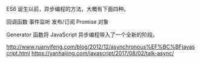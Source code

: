 ES6 诞生以前，异步编程的方法，大概有下面四种。

回调函数
事件监听
发布/订阅
Promise 对象

Generator 函数将 JavaScript 异步编程带入了一个全新的阶段。

http://www.ruanyifeng.com/blog/2012/12/asynchronous%EF%BC%BFjavascript.html
https://yanhaijing.com/javascript/2017/08/02/talk-async/